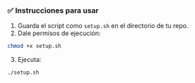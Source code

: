 
### ✅ Instrucciones para usar

1. Guarda el script como `setup.sh` en el directorio de tu repo.
2. Dale permisos de ejecución:

```bash
chmod +x setup.sh
```

3. Ejecuta:

```bash
./setup.sh
```
